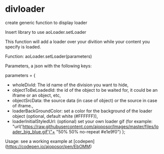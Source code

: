 # divloader
create generic function to display loader

Insert library to use aoLoader.setLoader

This function will add a loader over your divition while your content you specify is loaded.

Function: aoLoader.setLoader(parameters) 

Parameters, a json with the following keys:

parameters = {
* wholeDivId: The id name of the division you want to hide,
* objectToBeLoadedId: the id of the object to be waited for, it could be an iframe or an object, etc,
* objectSrcData: the source data (in case of object) or the source in case of iframe.,
* loaderBackGroundColor: set a color for the background of the loader object (optional, default white (#FFFFFF)),
* loaderInitialStyledUrl: (optional) set your own loader gif (for example: 					"url('https://raw.githubusercontent.com/ajoposor/Images/master/files/loader_big_blue.gif')"+
					"50% 50% no-repeat #e1e9f0")
 };


Usage: see a working example at [codepen] (https://codepen.io/ajoposor/pen/EbOMM)
